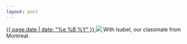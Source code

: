 ```yaml
---
layout: post
---
```


<p>
  <a href="/226">
    <time>{{ page.date | date: "%e %B %Y" }}</time>
    <img src="https://s3.amazonaws.com/life.aaronjgreenberg.com/226.jpg">
  </a>
  With Isabel, our classmate from Montreal.
</p>
